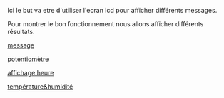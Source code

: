 
Ici le but va etre d'utiliser l'ecran lcd pour afficher différents messages.

Pour montrer le bon fonctionnement nous allons afficher différents résultats.

[message](message)

[potentiomètre](potentiomètre)

[affichage heure](affichage_heure)

[température&humidité](température&humidité)


